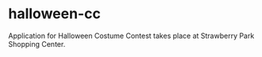 # halloween-cc

Application for Halloween Costume Contest takes place at Strawberry Park Shopping Center.
